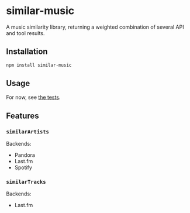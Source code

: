 # similar-music
A music similarity library, returning a weighted combination of several API and tool results.

## Installation

```bash
npm install similar-music
```

## Usage

For now, see [the tests](test/index.js).

## Features

### `similarArtists`

Backends:
- Pandora
- Last.fm
- Spotify

### `similarTracks`

Backends:
- Last.fm
